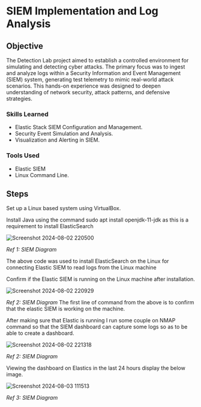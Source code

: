 # SIEM Implementation and Log Analysis

## Objective

The Detection Lab project aimed to establish a controlled environment for simulating and detecting cyber attacks. The primary focus was to ingest and analyze logs within a Security Information and Event Management (SIEM) system, generating test telemetry to mimic real-world attack scenarios. This hands-on experience was designed to deepen understanding of network security, attack patterns, and defensive strategies.

### Skills Learned

- Elastic Stack SIEM Configuration and Management.
- Security Event Simulation and Analysis.
- Visualization and Alerting in SIEM.

### Tools Used

- Elastic SIEM
- Linux Command Line.


## Steps
Set up a Linux based system using VirtualBox.

Install Java using the command sudo apt install openjdk-11-jdk as this is a requirement to install ElasticSearch


![Screenshot 2024-08-02 220500](https://github.com/user-attachments/assets/f1db5150-b2ef-40bf-8df9-84b286abe624)

*Ref 1: SIEM Diagram*

The above code was used to install ElasticSearch on the Linux for connecting Elastic SIEM to read logs from the Linux machine

Confirm if the Elastic SIEM is running on the Linux machine after installation.

![Screenshot 2024-08-02 220929](https://github.com/user-attachments/assets/2477b3f9-dd58-40a3-af0e-ed74206de2e2)

*Ref 2: SIEM Diagram*
The first line of command from the above is to confirm that the elastic SIEM is working on the machine.

After making sure that Elastic is running I run some couple on NMAP command so that the SIEM dashboard can capture some logs so as to be able to create a dashboard.

![Screenshot 2024-08-02 221318](https://github.com/user-attachments/assets/f94d08df-b7aa-4206-af50-d142dfb62f47)

*Ref 2: SIEM Diagram*

Viewing the dashboard on Elastics in the last 24 hours display the below image.

![Screenshot 2024-08-03 111513](https://github.com/user-attachments/assets/3a1b0e0b-6f8d-441f-92de-80be4a203d0d)

*Ref 3: SIEM Diagram*
